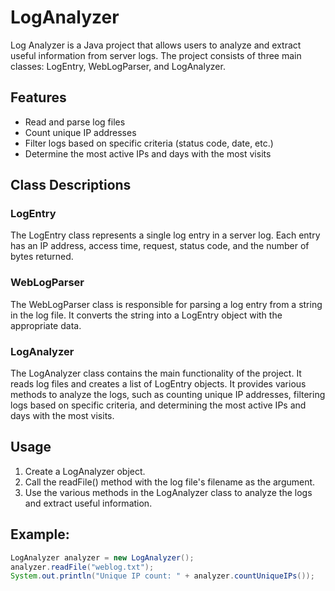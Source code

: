 # LogAnalyzer

Log Analyzer is a Java project that allows users to analyze and extract useful information from server logs. The project consists of three main classes: LogEntry, WebLogParser, and LogAnalyzer.

## Features
- Read and parse log files
- Count unique IP addresses
- Filter logs based on specific criteria (status code, date, etc.)
- Determine the most active IPs and days with the most visits

## Class Descriptions
### LogEntry
The LogEntry class represents a single log entry in a server log. Each entry has an IP address, access time, request, status code, and the number of bytes returned.

### WebLogParser
The WebLogParser class is responsible for parsing a log entry from a string in the log file. It converts the string into a LogEntry object with the appropriate data.

### LogAnalyzer
The LogAnalyzer class contains the main functionality of the project. It reads log files and creates a list of LogEntry objects. It provides various methods to analyze the logs, such as counting unique IP addresses, filtering logs based on specific criteria, and determining the most active IPs and days with the most visits.

## Usage
1. Create a LogAnalyzer object.
2. Call the readFile() method with the log file's filename as the argument.
3. Use the various methods in the LogAnalyzer class to analyze the logs and extract useful information.

## Example:

```java
LogAnalyzer analyzer = new LogAnalyzer();
analyzer.readFile("weblog.txt");
System.out.println("Unique IP count: " + analyzer.countUniqueIPs());
```
